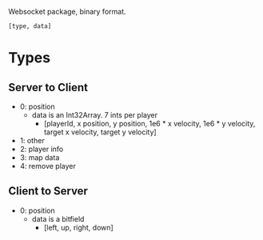 

Websocket package, binary format.

`[type, data]`

# Types

## Server to Client

- 0: position
    - data is an Int32Array. 7 ints per player
        - [playerId, x position, y position, 1e6 * x velocity, 1e6 * y velocity, target x velocity, target y velocity]
- 1: other
- 2: player info
- 3: map data
- 4: remove player

## Client to Server

- 0: position
    - data is a bitfield
        - [left, up, right, down]
